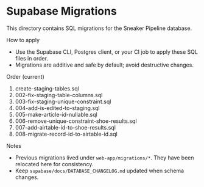 # Supabase Migrations

This directory contains SQL migrations for the Sneaker Pipeline database.

How to apply
- Use the Supabase CLI, Postgres client, or your CI job to apply these SQL files in order.
- Migrations are additive and safe by default; avoid destructive changes.

Order (current)
1. create-staging-tables.sql
2. 002-fix-staging-table-columns.sql
3. 003-fix-staging-unique-constraint.sql
4. 004-add-is-edited-to-staging.sql
5. 005-make-article-id-nullable.sql
6. 006-remove-unique-constraint-shoe-results.sql
7. 007-add-airtable-id-to-shoe-results.sql
8. 008-migrate-record-id-to-airtable-id.sql

Notes
- Previous migrations lived under `web-app/migrations/*`. They have been relocated here for consistency.
- Keep `supabase/docs/DATABASE_CHANGELOG.md` updated when schema changes.
